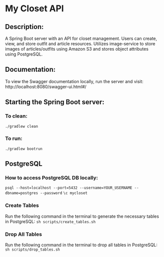 # My Closet API

## Description:
A Spring Boot server with an API for closet management. Users can create, view, and store outfit and article resources. Utilizes image-service to store images of articles/outfits using Amazon S3 and stores object attributes using PostgreSQL.

## Documentation:
To view the Swagger documentation locally, run the server and visit: http://localhost:8080/swagger-ui.html#/

## Starting the Spring Boot server:
### To clean:
`./gradlew clean`

### To run:
`./gradlew bootrun`

## PostgreSQL
### How to access PostgreSQL DB locally:
`psql --host=localhost --port=5432 --username=YOUR_USERNAME --dbname=postgres --password`
`\c mycloset`

### Create Tables
Run the following command in the terminal to generate the necessary tables in PostgreSQL:
`sh scripts/create_tables.sh`

### Drop All Tables
Run the following command in the terminal to drop all tables in PostgreSQL:
`sh scripts/drop_tables.sh`